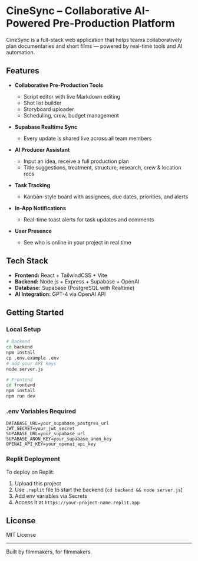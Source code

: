 # CineSync – Collaborative AI-Powered Pre-Production Platform

CineSync is a full-stack web application that helps teams collaboratively plan documentaries and short films — powered by real-time tools and AI automation.

## Features

- **Collaborative Pre-Production Tools**
  - Script editor with live Markdown editing
  - Shot list builder
  - Storyboard uploader
  - Scheduling, crew, budget management

- **Supabase Realtime Sync**
  - Every update is shared live across all team members

- **AI Producer Assistant**
  - Input an idea, receive a full production plan
  - Title suggestions, treatment, structure, research, crew & location recs

- **Task Tracking**
  - Kanban-style board with assignees, due dates, priorities, and alerts

- **In-App Notifications**
  - Real-time toast alerts for task updates and comments

- **User Presence**
  - See who is online in your project in real time

## Tech Stack

- **Frontend:** React + TailwindCSS + Vite
- **Backend:** Node.js + Express + Supabase + OpenAI
- **Database:** Supabase (PostgreSQL with Realtime)
- **AI Integration:** GPT-4 via OpenAI API

## Getting Started

### Local Setup

```bash
# Backend
cd backend
npm install
cp .env.example .env
# add your API keys
node server.js
```

```bash
# Frontend
cd frontend
npm install
npm run dev
```

### .env Variables Required

```
DATABASE_URL=your_supabase_postgres_url
JWT_SECRET=your_jwt_secret
SUPABASE_URL=your_supabase_url
SUPABASE_ANON_KEY=your_supabase_anon_key
OPENAI_API_KEY=your_openai_api_key
```

### Replit Deployment

To deploy on Replit:

1. Upload this project
2. Use `.replit` file to start the backend (`cd backend && node server.js`)
3. Add env variables via Secrets
4. Access it at `https://your-project-name.replit.app`

## License

MIT License

---

Built by filmmakers, for filmmakers.